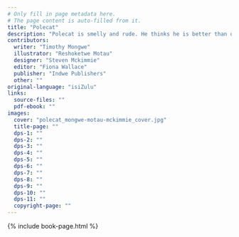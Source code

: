 ```yaml
---
# Only fill in page metadata here.
# The page content is auto-filled from it.
title: "Polecat"
description: "Polecat is smelly and rude. He thinks he is better than others. Is he as perfect as he thinks?"
contributors:
  writer: "Timothy Mongwe"
  illustrator: "Reshoketwe Motau"
  designer: "Steven Mckimmie"
  editor: "Fiona Wallace"
  publisher: "Indwe Publishers"
  other: ""
original-language: "isiZulu"
links:
  source-files: ""
  pdf-ebook: ""
images:
  cover: "polecat_mongwe-motau-mckimmie_cover.jpg"
  title-page: ""
  dps-1: ""
  dps-2: ""
  dps-3: ""
  dps-4: ""
  dps-5: ""
  dps-6: ""
  dps-7: ""
  dps-8: ""
  dps-9: ""
  dps-10: ""
  dps-11: ""
  copyright-page: ""
---
```


{% include book-page.html %}



